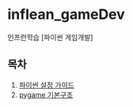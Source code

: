 # inflean_gameDev
인프런학습 [파이썬 게임개발]

## 목차
1. [파이썬 설정 가이드]([./sec01.md](https://github.com/king-dong-gun/inflean_gameDev/blob/main/md/sec01.md))
2. [pygame 기본구조]([./sec02.md](https://github.com/king-dong-gun/inflean_gameDev/blob/main/md/sec02.md))

